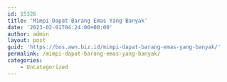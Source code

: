 ```yaml
---
id: 15326
title: 'Mimpi Dapat Barang Emas Yang Banyak'
date: '2023-02-01T04:24:00+00:00'
author: admin
layout: post
guid: 'https://bos.awn.biz.id/mimpi-dapat-barang-emas-yang-banyak/'
permalink: /mimpi-dapat-barang-emas-yang-banyak/
categories:
    - Uncategorized
---
```


